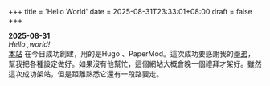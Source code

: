 +++
title = 'Hello World'
date = 2025-08-31T23:33:01+08:00
draft = false
+++

**2025-08-31**  
*Hello ,world!*  
[本站](https://windson.cc/) 在今日成功創建，用的是Hugo 、PaperMod。這次成功要感謝我的[學弟](https://iach.cc)，幫我把各種設定做好。如果沒有他幫忙，這個網站大概會晚一個禮拜才架好。雖然這次成功架站，但是距離熟悉它還有一段路要走。
